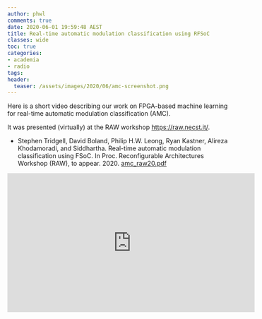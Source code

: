 ```yaml
---
author: phwl
comments: true
date: 2020-06-01 19:59:48 AEST
title: Real-time automatic modulation classification using RFSoC 
classes: wide
toc: true
categories:
- academia
- radio
tags:
header:
  teaser: /assets/images/2020/06/amc-screenshot.png
---
```


Here is a short video describing our work on FPGA-based machine learning
for real-time automatic modulation classification (AMC).

<!-- more -->

It was presented (virtually) at the RAW workshop <https://raw.necst.it/>.
 * Stephen Tridgell, David Boland, Philip H.W. Leong, Ryan Kastner, Alireza Khodamoradi, and Siddhartha. Real-time automatic modulation classification using FSoC. In Proc. Reconfigurable Architectures Workshop (RAW), to appear. 2020. [amc_raw20.pdf](/assets/papers/amc_raw20.pdf)

<iframe width="560" height="315" src="https://www.youtube.com/embed/V92rmJ3-p-0" frameborder="0" allow="accelerometer; autoplay; encrypted-media; gyroscope; picture-in-picture" allowfullscreen></iframe>
